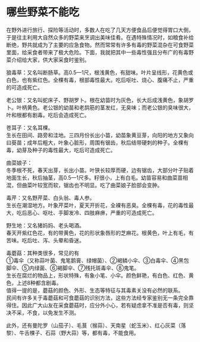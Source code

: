 # 哪些野菜不能吃  
  
在野外进行旅行、探险等活动时，多数人在吃了几天方便食品后便觉得胃口大倒，于是往主利用大自然众多的野菜来烹调出美味佳肴。在遇特殊情况时，如粮食补给断绝，野共就成为了主要的应急食物。然而常常有许多有毒的野菜混杂在可食野菜里面，给采食者带来了极大危险。下面，我就把其中一些毒性强且分布广的有毒野菜介绍给大家，供大家采食时鉴别。  
  
狼毒草：又名叫断肠草。高0.5—1尺，根浅黄色，有甜味。叶片呈线形，花黄色或白色，也有紫红色。全棵有毒，根部毒性最大。吃后呕吐、烧心、腹痛不止，严重的可造成死亡。  
  
老公银：又名叫蛇床子、野胡罗卜。根在幼苗时为灰色，长大后成浅黄色，象胡罗卜。叶柄黄色。老公银的幼苗和老鸹筋的茎发红，无臭味；而老公银的臭味很大，叶和根都有剧毒。吃后会造成死亡。  
  
苍耳子：又名耳棵。  
生长在田间、路旁和洼地。三四月份长出小苗，幼苗象黄豆芽，向阳的地方又象向曰葵苗；成年后粗大，叶象心脏形，周围有锯齿，秋后结带硬刺的种子。全棵有毒，幼芽及种子的毒性最大，吃后可造成死亡。  
  
曲菜娘子：  
冬季根不死，春天出芽，长出小苗。叶狭长较厚而硬，边有锯齿，大部分叶子贴着地面生长，秋后抽茎，高0.5—1尺多。籽很小，上有白毛。幼苗容易和曲菜苗相混，但曲菜叶较宽而软，锯齿也不明显。吃了曲菜娘子脸部会变肿。  
  
毒芹：又名野芹菜、白头翁、毒人参。  
生长在潮湿地方。叶象芹菜叶，夏天开折花，全裸有恶臭。全棵有毒，花的毒性最大，吃后恶心、呕吐、手脚发冷、四肢麻痹，严重的可造成死亡。  
  
野生地：又名猪妈妈、老头喝酒。  
春天开紫红色花，有的带黄色，花的形状象唇形的芝麻花。根黄色，叶上有毛，有苦味。吃后吐、泻、头晕和昏迷。  
  
毒蘑菇：其种类很多，常见的有  
①毒伞（又称蒜叶菌、鬼笔鹅膏、绿帽菌）、②褐鳞小伞、③白毒伞、④黑包脚伞、⑤内绿菌、⑥褐脚伞、⑦残托斑毒伞、⑧鬼笔。  
生长在腐烂的物品上，形状特殊，有象小笔、小伞。颜色鲜艳，有白色、红色、黄色，上述8种都含剧毒。  
值得一提的是，蘑菇的颜色、外形、生态等特征与其毒素关没有必然的联系。  
民间有许多关于毒蘑菇和可食蘑菇的识别方法，这些方法经专家鉴别无一条完全靠得住。因此广大山友在采食蘑菇时，应分外小心，若有疑虑拿不准是否有毒，则坚决不采，不食，以免发生不测。  
  
此外，还有曼陀罗（山茄子）、毛茛（猴蒜）、天南星（蛇玉米）、红心灰菜（落黎）、牛舌棵子、石蒜（野大蒜）等，都有毒，不能食用。  
  
